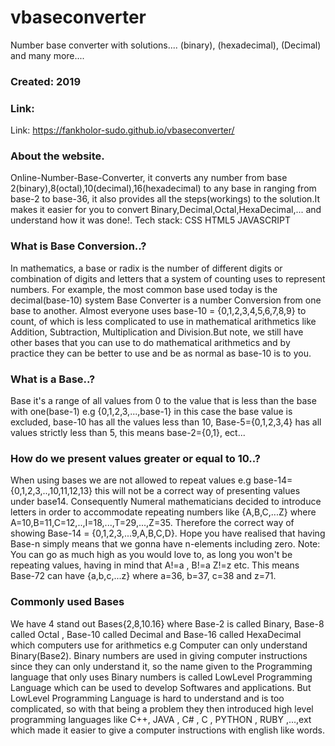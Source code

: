 # vbaseconverter
Number base converter with solutions.... (binary), (hexadecimal), (Decimal) and many more....

### Created: 2019 

### Link: 
Link: https://fankholor-sudo.github.io/vbaseconverter/


### About the website.

Online-Number-Base-Converter, it converts any number from base 2(binary),8(octal),10(decimal),16(hexadecimal)
to any base in ranging from base-2 to base-36, it also provides all the steps(workings) to the solution.It makes it easier
for you to convert Binary,Decimal,Octal,HexaDecimal,... and understand how it was done!.
Tech stack: CSS HTML5 JAVASCRIPT


### What is Base Conversion..?

In mathematics, a base or radix is the number of different digits or combination of digits and letters that a system of
counting uses to represent numbers. For example, the most common base used today is the decimal(base-10) system
Base Converter is a number Conversion from one base to another. Almost everyone uses
base-10 = {0,1,2,3,4,5,6,7,8,9} to count, of which is less complicated to use in mathematical arithmetics
like Addition, Subtraction, Multiplication and Division.But note, we still have other bases that you can use
to do mathematical arithmetics and by practice they can be better to use and be as normal as base-10 is to you.

### What is a Base..?

Base it's a range of all values from 0 to the value that is less than the base with one(base-1)
e.g {0,1,2,3,...,base-1} in this case the base value is excluded, base-10 has all the values less than 10,
Base-5={0,1,2,3,4} has all values strictly less than 5, this means base-2={0,1}, ect...


### How do we present values greater or equal to 10..?

When using bases we are not allowed to repeat values e.g base-14={0,1,2,3,..,10,11,12,13}
this will not be a correct way of presenting values under base14. Consequently Numeral mathematicians
decided to introduce letters in order to accommodate repeating numbers like {A,B,C,...Z} where
A=10,B=11,C=12,..,I=18,...,T=29,...,Z=35. Therefore the correct way of showing
Base-14 = {0,1,2,3,...9,A,B,C,D}. Hope you have realised that having Base-n simply means that we gonna
have n-elements including zero.
Note: You can go as much high as you would love to, as long you won't be repeating values, having in mind that A!=a , B!=a Z!=z etc.
This means Base-72 can have {a,b,c,...z} where a=36, b=37, c=38 and z=71.


### Commonly used Bases

We have 4 stand out Bases{2,8,10.16} where Base-2 is called Binary, Base-8 called Octal ,
Base-10 called Decimal and Base-16 called HexaDecimal which computers use for arithmetics
e.g Computer can only understand Binary(Base2).
Binary numbers are used in giving computer instructions since they can only understand it,
so the name given to the Programming language that only uses Binary numbers is called LowLevel Programming Language
which can be used to develop Softwares and applications.
But LowLevel Programming Language is hard to understand and is too complicated,
so with that being a problem they then introduced high level programming languages like C++, JAVA ,
C# , C , PYTHON , RUBY ,...,ext which made it easier to give a computer instructions with english like words.
